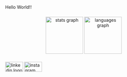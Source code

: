 <p align="left">Hello World!!</p>

###

<div align="center">
  <img src="https://github-readme-stats.vercel.app/api?username=Augusto2599&hide_title=true&hide_rank=false&show_icons=true&include_all_commits=true&count_private=true&disable_animations=false&theme=monokai&locale=en&hide_border=true&order=1" height="120" alt="stats graph"  />
  <img src="https://github-readme-stats.vercel.app/api/top-langs?username=Augusto2599&locale=en&hide_title=true&layout=compact&card_width=320&langs_count=5&theme=monokai&hide_border=true&order=2" height="120" alt="languages graph"  />
</div>

###

<div align="left">
  <img src="https://raw.githubusercontent.com/maurodesouza/profile-readme-generator/master/src/assets/icons/social/linkedin/default.svg" width="57" height="32" alt="linkedin logo"  />
  <img src="https://raw.githubusercontent.com/maurodesouza/profile-readme-generator/master/src/assets/icons/social/instagram/default.svg" width="57" height="32" alt="instagram logo"  />
</div>

###

